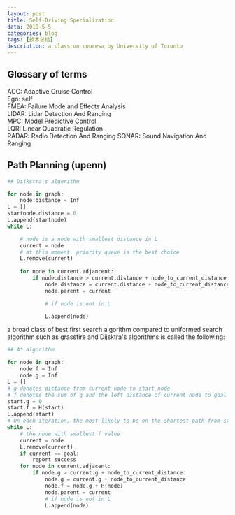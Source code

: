```yaml
---
layout: post
title: Self-Driving Specialization
data: 2019-5-5
categories: blog
tags: [技术总结]
description: a class on couresa by University of Toronto
---
```


## Glossary of terms

ACC: Adaptive Cruise Control  
Ego: self  
FMEA: Failure Mode and Effects Analysis  
LIDAR: Lidar Detection And Ranging  
MPC: Model Predictive Control  
LQR: Linear Quadratic Regulation  
RADAR: Radio Detection And Ranging 
SONAR: Sound Navigation And Ranging  

## Path Planning (upenn)

```python
## Dijkstra's algorithm

for node in graph:
    node.distance = Inf
L = []
startnode.distance = 0
L.append(startnode)
while L:

    # node is a node with smallest distance in L   
    current = node
    # at this moment, priority queue is the best choice   
    L.remove(current)
    
    for node in current.adjancent:
        if node.distance > current.distance + node_to_current_distance:
            node.distance = current.distance + node_to_current_distance
            node.parent = current

            # if node is not in L

            L.append(node)
```

a broad class of best first search algorithm compared to uniformed search algorithm such as grassfire and Dijsktra's algorithms is called the following:

```python
## A* algorithm

for node in graph:
    node.f = Inf
    node.g = Inf
L = []
# g denotes distance from current node to start node   
# f denotes the sum of g and the left distance of current node to goal node   
start.g = 0  
start.f = H(start)  
L.append(start)  
# On each iteration, the most likely to be on the shortest path from start(g) to destination(f)  
while L:
    # the node with smallest f value
    current = node
    L.remove(current)
    if current == goal:
        report success
    for node in current.adjacent:
        if node.g > current.g + node_to_current_distance:
            node.g = current.g + node_to_current_distance
            node.f = node.g + H(node)
            node.parent = current
            # if node is not in L
            L.append(node)
```


